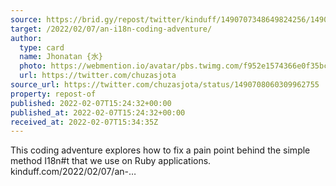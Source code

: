 ```yaml
---
source: https://brid.gy/repost/twitter/kinduff/1490707348649824256/1490708060309962755
target: /2022/02/07/an-i18n-coding-adventure/
author:
  type: card
  name: Jhonatan {水}
  photo: https://webmention.io/avatar/pbs.twimg.com/f952e1574366e0f35bc0998e7f39f6cddf970eb7b1bd8583d3871b604ece8236.jpg
  url: https://twitter.com/chuzasjota
source_url: https://twitter.com/chuzasjota/status/1490708060309962755
property: repost-of
published: 2022-02-07T15:24:32+00:00
published_at: 2022-02-07T15:24:32+00:00
received_at: 2022-02-07T15:34:35Z
---
```


This coding adventure explores how to fix a pain point behind the simple method I18n#t that we use on Ruby applications.
kinduff.com/2022/02/07/an-…